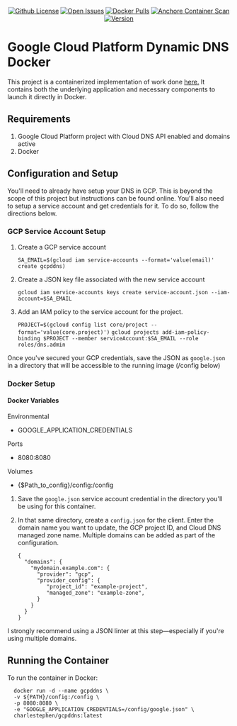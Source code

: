<p align="center">
  <a href="https://github.com/charlestephen/gcpddns/blob/master/LICENSE"><img alt="Github License" src="https://img.shields.io/github/license/charlestephen/gcpddns.svg?style=for-the-badge"></a>
  <a href="https://github.com/charlestephen/gcpddns/issues"><img alt="Open Issues" src="https://img.shields.io/github/issues/charlestephen/gcpddns.svg?style=for-the-badge"></a>
  <a href="https://hub.docker.com/repository/docker/charlestephen/gcpddns"><img alt="Docker Pulls" src="https://img.shields.io/docker/pulls/charlestephen/gcpddns.svg?style=for-the-badge"></a>
  <a href="https://github.com/charlestephen/gcpddns/actions/workflows/anchore-analysis.yml"><img alt="Anchore Container Scan" src="https://github.com/charlestephen/gcpddns/actions/workflows/anchore-analysis.yml/badge.svg"></a>
  <a href="https://github.com/charlestephen/gcpddns/actions/workflows/SemVer.yaml"><img alt="Version" src="https://img.shields.io/github/v/release/charlestephen/gcpddns?style=for-the-badge"></a>
</p>

# Google Cloud Platform Dynamic DNS Docker

This project is a containerized implementation of work done [here.](https://github.com/ianlewis/cloud-dyndns-client/cmd/cloud-dyndns-client)
It contains both the underlying application and necessary components to launch it directly in Docker.

## Requirements

1. Google Cloud Platform project with Cloud DNS API enabled and domains active
2. Docker

## Configuration and Setup

You'll need to already have setup your DNS in GCP. This is beyond the scope of this project but instructions can be found online. You'll also need to setup a service account and get credentials for it. To do so, follow the directions below.

### GCP Service Account Setup

1. Create a GCP service account

   `SA_EMAIL=$(gcloud iam service-accounts --format='value(email)' create gcpddns)`

2. Create a JSON key file associated with the new service account

   `gcloud iam service-accounts keys create service-account.json --iam-account=$SA_EMAIL`

3. Add an IAM policy to the service account for the project.

   `PROJECT=$(gcloud config list core/project --format='value(core.project)')`
   `gcloud projects add-iam-policy-binding $PROJECT --member serviceAccount:$SA_EMAIL --role roles/dns.admin`

Once you've secured your GCP credentials, save the JSON as `google.json` in a directory that will be accessible to the running image (/config below)

### Docker Setup

#### Docker Variables

Environmental

- GOOGLE_APPLICATION_CREDENTIALS

Ports

- 8080:8080

Volumes

- {$Path_to_config}/config:/config

1.  Save the `google.json` service account credential in the directory you'll be using for this container.
2.  In that same directory, create a `config.json` for the client. Enter the domain name you want to update, the GCP project ID, and Cloud DNS managed zone name. Multiple domains can be added as part of the configuration.

        {
          "domains": {
            "mydomain.example.com": {
              "provider": "gcp",
              "provider_config": {
                 "project_id": "example-project",
                 "managed_zone": "example-zone",
              }
            }
          }
        }

I strongly recommend using a JSON linter at this step—especially if you're using multiple domains.

## Running the Container

To run the container in Docker:

      docker run -d --name gcpddns \
      -v ${PATH}/config:/config \
      -p 8080:8080 \
      -e "GOOGLE_APPLICATION_CREDENTIALS=/config/google.json" \
      charlestephen/gcpddns:latest
